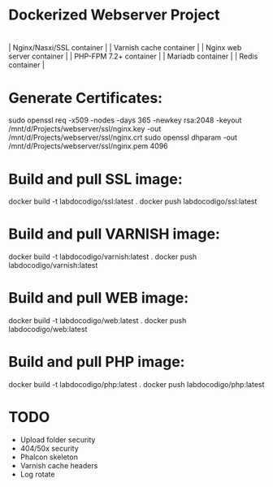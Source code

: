 # Dockerized Webserver Project 
#
| Nginx/Nasxi/SSL container |
| Varnish cache container |
| Nginx web server container |
| PHP-FPM 7.2+ container |
| Mariadb container |
| Redis container |

# Generate Certificates:
sudo openssl req -x509 -nodes -days 365 -newkey rsa:2048 -keyout /mnt/d/Projects/webserver/ssl/nginx.key -out /mnt/d/Projects/webserver/ssl/nginx.crt
sudo openssl dhparam -out /mnt/d/Projects/webserver/ssl/nginx.pem 4096

# Build and pull SSL image:
docker build -t labdocodigo/ssl:latest .
docker push labdocodigo/ssl:latest

# Build and pull VARNISH image:
docker build -t labdocodigo/varnish:latest .
docker push labdocodigo/varnish:latest

# Build and pull WEB image:
docker build -t labdocodigo/web:latest .
docker push labdocodigo/web:latest

# Build and pull PHP image:
docker build -t labdocodigo/php:latest .
docker push labdocodigo/php:latest

# TODO
- Upload folder security
- 404/50x security
- Phalcon skeleton
- Varnish cache headers
- Log rotate